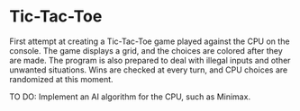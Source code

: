 # Tic-Tac-Toe
First attempt at creating a Tic-Tac-Toe game played against the CPU on the console. The game displays a grid, and the choices are colored after they are made. The program is also prepared to deal with illegal inputs and other unwanted situations. Wins are checked at every turn, and CPU choices are randomized at this moment.

TO DO: Implement an AI algorithm for the CPU, such as Minimax.
